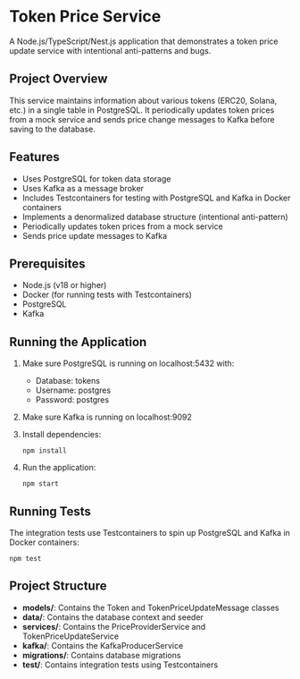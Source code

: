 # Token Price Service

A Node.js/TypeScript/Nest.js application that demonstrates a token price update service with intentional anti-patterns and bugs.

## Project Overview

This service maintains information about various tokens (ERC20, Solana, etc.) in a single table in PostgreSQL. It periodically updates token prices from a mock service and sends price change messages to Kafka before saving to the database.

## Features

- Uses PostgreSQL for token data storage
- Uses Kafka as a message broker
- Includes Testcontainers for testing with PostgreSQL and Kafka in Docker containers
- Implements a denormalized database structure (intentional anti-pattern)
- Periodically updates token prices from a mock service
- Sends price update messages to Kafka

## Prerequisites

- Node.js (v18 or higher)
- Docker (for running tests with Testcontainers)
- PostgreSQL
- Kafka

## Running the Application

1. Make sure PostgreSQL is running on localhost:5432 with:
   - Database: tokens
   - Username: postgres
   - Password: postgres

2. Make sure Kafka is running on localhost:9092

3. Install dependencies:
   ```
   npm install
   ```

4. Run the application:
   ```
   npm start
   ```

## Running Tests

The integration tests use Testcontainers to spin up PostgreSQL and Kafka in Docker containers:

```
npm test
```

## Project Structure

- **models/**: Contains the Token and TokenPriceUpdateMessage classes
- **data/**: Contains the database context and seeder
- **services/**: Contains the PriceProviderService and TokenPriceUpdateService
- **kafka/**: Contains the KafkaProducerService
- **migrations/**: Contains database migrations
- **test/**: Contains integration tests using Testcontainers
